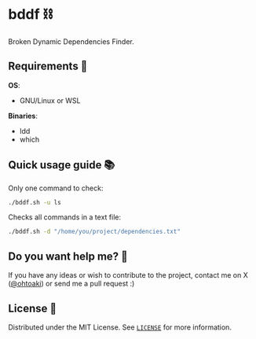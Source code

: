# bddf ⛓️
Broken Dynamic Dependencies Finder.

## Requirements 🔗
<b>OS</b>:
- GNU/Linux or WSL

<b>Binaries</b>:
- ldd
- which

## Quick usage guide 📚
Only one command to check:<br>
```bash
./bddf.sh -u ls
```

Checks all commands in a text file:
```bash
./bddf.sh -d "/home/you/project/dependencies.txt"
```

## Do you want help me? 👥
If you have any ideas or wish to contribute to the project, contact me on X (<a href="https://x.com/ohtoaki" target="_blank">@ohtoaki</a>) or send me a pull request :)

## License 📄
Distributed under the MIT License. See [`LICENSE`](LICENSE) for more information.
